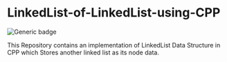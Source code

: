 # LinkedList-of-LinkedList-using-CPP

![Generic badge](https://img.shields.io/github/license/elpidaguy/LinkedList-of-LinkedList-using-CPP)

This Repository contains an implementation of LinkedList Data Structure in CPP which Stores another linked list as its node data.
